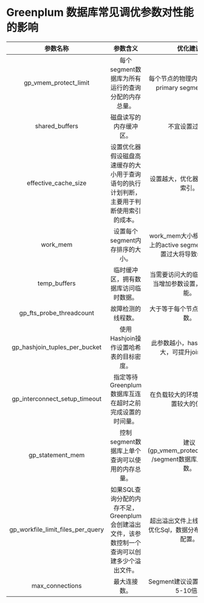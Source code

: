 # Greenplum 数据库常见调优参数对性能的影响
| 参数名称 | 参数含义 | 优化建议 |
|:----:|:----:|:----:|
| gp_vmem_protect_limit | 每个segment数据库为所有运行的查询分配的内存总量。 | 每个节点的物理内存/每个节点primary segment数量。 |
| shared_buffers | 磁盘读写的内存缓冲区。 | 不宜设置过大。 |
| effective_cache_size | 设置优化器假设磁盘高速缓存的大小用于查询语句的执行计划判断，主要用于判断使用索引的成本。 | 设置越大，优化器越倾向于走索引。 |
| work_mem | 设置每个segment内存排序的大小。 | work_mem大小根据每个节点上的active segment设置，设置过大将导致swap。 |
| temp_buffers | 临时缓冲区，拥有数据库访问临时数据。 | 当需要访问大的临时表时，适当增加参数设置，可提升性能。 |
| gp_fts_probe_threadcount | 故障检测的线程数。 | 大于等于每个节点的segment数。 |
| gp_hashjoin_tuples_per_bucket | 使用Hashjoin操作设置哈希表的目标密度。 | 此参数越小，hash_tables越大，可提升join性能。 |
| gp_interconnect_setup_timeout | 指定等待Greenplum数据库互连在超时之前完成设置的时间量。 | 在负载较大的环境中，应该设置较大的值。 |
| gp_statement_mem | 控制segment数据库上单个查询可以使用的内存总量。 | 建议(gp_vmem_protect_limit*0.9) /segment数据库上最大查询数。 |
| gp_workfile_limit_files_per_query | 如果SQL查询分配的内存不足，Greenplum会创建溢出文件，该参数控制一个查询可以创建多少个溢出文件。 | 超出溢出文件上线时，建议先优化Sql，数据分布策略及内存配置。 | 
| max_connections | 最大连接数。 | Segment建议设置成Master的5-10倍。 |
